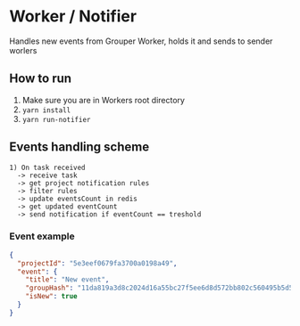 # Worker / Notifier

Handles new events from Grouper Worker, holds it and sends to sender worlers

## How to run  

1. Make sure you are in Workers root directory
3. `yarn install`
4. `yarn run-notifier`


## Events handling scheme

```
1) On task received
  -> receive task
  -> get project notification rules
  -> filter rules
  -> update eventsCount in redis
  -> get updated eventCount
  -> send notification if eventCount == treshold
```

### Event example

```json
{
  "projectId": "5e3eef0679fa3700a0198a49",
  "event": {
    "title": "New event",
    "groupHash": "11da819a3d8c2024d16a55bc27f5ee6d8d572bb802c560495b5d546ad90b6fbb",
    "isNew": true
  }
}
```
